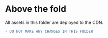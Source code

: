 # Above the fold

All assets in this folder are deployed to the CDN. 

```diff
- DO NOT MAKE ANY CHANGES IN THIS FOLDER
```